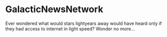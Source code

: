 # GalacticNewsNetwork
Ever wondered what would stars lightyears away would have heard only if they had access to internet in light speed? Wonder no more...
